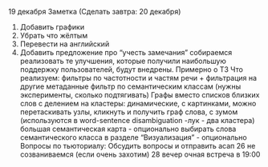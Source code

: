 19 декабря
Заметка (Сделать завтра: 20 декабря)
1. Добавить графики
2. Убрать что жёлтым
3. Перевести на английский
4. Добавить предложение про “учесть замечания” собираемся реализовать те улучшения, которые получили наибольшую поддержку пользователей, будут внедрены.
Примерно о ТЗ
Что реализуем:
фильтры по частотности и частям речи + фильтрация на другие метаданные
фильтр по семантическим классам (нужны эксперименты, сколько подтягивать)
Графы вместо списков близких слов с делением  на кластеры: динамические, с картинками, можно перетаскивать узлы, кликнуть и получить граф слова, с зумом (используются в  word-sentence disambiguation -лук - два кластера)
большая семантическая карта - опционально
выбирать слова семантического класса в разделе “Визуализация” - опционально
Вопросы по тьюториалу:
Обсудить вопросы и отправить асап
26 не созваниваемся (если очень захотим)
28 вечер очная встреча в 19:00
